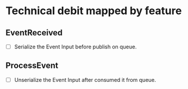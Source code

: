 # Technical debit mapped by feature

## EventReceived

- [ ] Serialize the Event Input before publish on queue.

## ProcessEvent

- [ ] Unserialize the Event Input after consumed it from queue.
